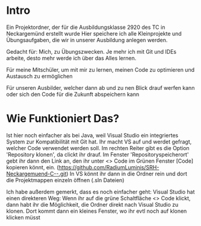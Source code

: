 # Intro
Ein Projektordner, der für die Ausbildungsklasse 2920 des TC in Neckargemünd erstellt wurde
Hier speichere ich alle Kleinprojekte und Übungsaufgaben, die wir in unserer Ausbildung anlegen werden.

Gedacht für:
Mich, zu Übungszwecken. Je mehr ich mit Git und IDEs arbeite, desto mehr werde ich über das Alles lernen.

Für meine Mitschüler, um mit mir zu lernen, meinen Code zu optimieren und Austausch zu ermöglichen

Für unseren Ausbilder, welcher dann ab und zu nen Blick drauf werfen kann oder sich den Code für die Zukunft abspeichern kann


# Wie Funktioniert Das?

Ist hier noch einfacher als bei Java, weil Visual Studio ein integriertes System zur Kompatibilität mit Git hat. Ihr macht VS auf und werdet gefragt, welcher Code verwendet werden soll. Im rechten Reiter gibt es die Option 'Repository klonen', da clickt ihr drauf. Im Fenster 'Repositoryspeicherort' gebt ihr dann den Link an, den ihr unter <> Code im Grünen Fenster [Code] kopieren könnt, ein. (https://github.com/RadiumLuminis/SRH-Neckargemuend-C--.git) In VS könnt ihr dann in die Ordner rein und dort die Projektmappen einzeln öffnen (.sln Dateien)

Ich habe außerdem gemerkt, dass es noch einfacher geht: Visual Studio hat einen direkteren Weg: Wenn ihr auf die grüne Schaltfläche <> Code klickt, dann habt ihr die Möglichkeit, die Ordner direkt nach Visual Studio zu klonen. Dort kommt dann ein kleines Fenster, wo ihr evtl noch auf klonen klicken müsst
